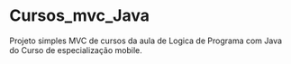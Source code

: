 # Cursos_mvc_Java
Projeto simples MVC de cursos da aula de Logica de Programa com Java do Curso de especialização mobile.
